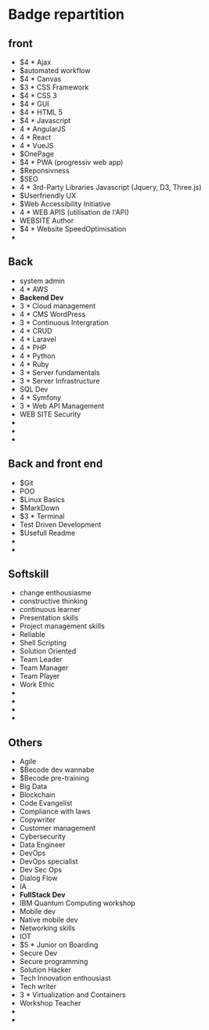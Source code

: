 # Badge repartition

## front

- $4 * Ajax
- $automated workflow
- $4 * Canvas
- $3 * CSS Framework
- $4 * CSS 3
- $4 * GUI
- $4 * HTML 5
- $4 * Javascript
- 4 * AngularJS
- 4 * React
- 4 * VueJS
- $OnePage
- $4 * PWA (progressiv web app)
- $Reponsivness
- $SEO 
- 4 * 3rd-Party Libraries Javascript (Jquery, D3, Three.js)
- $Userfriendly UX
- $Web Accessibility Initiative
- 4 * WEB APIS (utilisation de l'API)
- WEBSITE Author
- $4 * Website SpeedOptimisation
- 

## Back

- system admin
- 4 * AWS
- **Backend Dev**
- 3 * Cloud management
- 4 * CMS WordPress
- 3 * Continuous Intergration
- 4 * CRUD
- 4 * Laravel
- 4 * PHP
- 4 * Python
- 4 * Ruby
- 3 * Server fundamentals
- 3 * Server Infrastructure
- SQL Dev
- 4 * Symfony
- 3 * Web API Management
- WEB SITE Security
- 
- 
- 

## Back and front end

- $Git
- POO
- $Linux Basics
- $MarkDown
- $3 * Terminal
- Test Driven Development
- $Usefull Readme
- 
- 

## Softskill

- change enthousiasme
- constructive thinking
- continuous learner
- Presentation skills 
- Project management skills
- Reliable
- Shell Scripting
- Solution Oriented
- Team Leader
- Team Manager
- Team Player
- Work Ethic
- 
- 
- 
- 


## Others

- Agile
- $Becode dev wannabe
- $Becode pre-training
- Big Data
- Blockchain
- Code Evangelist
- Compliance with laws
- Copywriter
- Customer management
- Cybersecurity
- Data Engineer
- DevOps
- DevOps specialist
- Dev Sec Ops
- Dialog Flow
- IA
- **FullStack Dev**
- IBM Quantum Computing workshop
- Mobile dev
- Native mobile dev
- Networking skills
- IOT
- $5 * Junior on Boarding
- Secure Dev
- Secure programming
- Solution Hacker
- Tech Innovation enthousiast
- Tech writer
- 3 * Virtualization and Containers
- Workshop Teacher
- 
- 